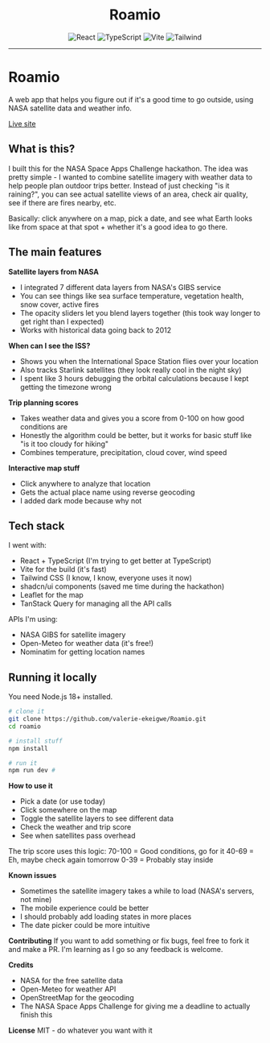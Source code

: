 <div align="center">
  <h1> Roamio</h1> 
  <p>
    <img src="https://img.shields.io/badge/React-18.3.1-61dafb?style=for-the-badge&logo=react" alt="React" />
    <img src="https://img.shields.io/badge/TypeScript-5.6-3178c6?style=for-the-badge&logo=typescript" alt="TypeScript" />
    <img src="https://img.shields.io/badge/Vite-6.0-646cff?style=for-the-badge&logo=vite" alt="Vite" />
    <img src="https://img.shields.io/badge/Tailwind-3.4-38bdf8?style=for-the-badge&logo=tailwindcss" alt="Tailwind" />
  </p>
</div>

---

# Roamio

A web app that helps you figure out if it's a good time to go outside, using NASA satellite data and weather info.

[Live site](https://r0amio.netlify.app)

## What is this?

I built this for the NASA Space Apps Challenge hackathon. The idea was pretty simple - I wanted to combine satellite imagery with weather data to help people plan outdoor trips better. Instead of just checking "is it raining?", you can see actual satellite views of an area, check air quality, see if there are fires nearby, etc.

Basically: click anywhere on a map, pick a date, and see what Earth looks like from space at that spot + whether it's a good idea to go there.

## The main features

**Satellite layers from NASA**
- I integrated 7 different data layers from NASA's GIBS service
- You can see things like sea surface temperature, vegetation health, snow cover, active fires
- The opacity sliders let you blend layers together (this took way longer to get right than I expected)
- Works with historical data going back to 2012

**When can I see the ISS?**
- Shows you when the International Space Station flies over your location
- Also tracks Starlink satellites (they look really cool in the night sky)
- I spent like 3 hours debugging the orbital calculations because I kept getting the timezone wrong

**Trip planning scores**
- Takes weather data and gives you a score from 0-100 on how good conditions are
- Honestly the algorithm could be better, but it works for basic stuff like "is it too cloudy for hiking"
- Combines temperature, precipitation, cloud cover, wind speed

**Interactive map stuff**
- Click anywhere to analyze that location
- Gets the actual place name using reverse geocoding
- I added dark mode because why not

## Tech stack

I went with:
- React + TypeScript (I'm trying to get better at TypeScript)
- Vite for the build (it's fast)
- Tailwind CSS (I know, I know, everyone uses it now)
- shadcn/ui components (saved me time during the hackathon)
- Leaflet for the map
- TanStack Query for managing all the API calls

APIs I'm using:
- NASA GIBS for satellite imagery
- Open-Meteo for weather data (it's free!)
- Nominatim for getting location names

## Running it locally

You need Node.js 18+ installed.


```bash
# clone it
git clone https://github.com/valerie-ekeigwe/Roamio.git
cd roamio

# install stuff
npm install

# run it
npm run dev #
```

**How to use it**
- Pick a date (or use today)
- Click somewhere on the map
- Toggle the satellite layers to see different data
- Check the weather and trip score
- See when satellites pass overhead

The trip score uses this logic:
70-100 = Good conditions, go for it
40-69 = Eh, maybe check again tomorrow
0-39 = Probably stay inside

**Known issues**
- Sometimes the satellite imagery takes a while to load (NASA's servers, not mine)
- The mobile experience could be better
- I should probably add loading states in more places
- The date picker could be more intuitive

**Contributing**
If you want to add something or fix bugs, feel free to fork it and make a PR. I'm learning as I go so any feedback is welcome.

**Credits**
- NASA for the free satellite data
- Open-Meteo for weather API
- OpenStreetMap for the geocoding
- The NASA Space Apps Challenge for giving me a deadline to actually finish this

**License**
MIT - do whatever you want with it
